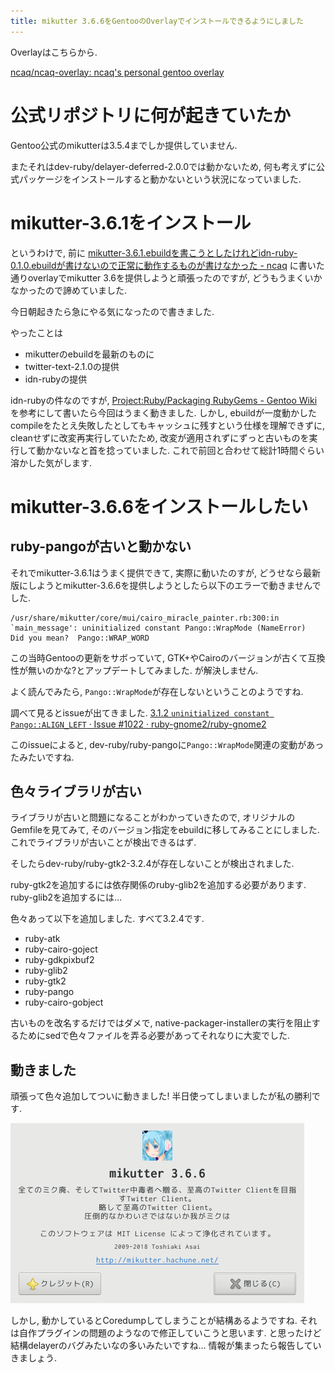 ```yaml
---
title: mikutter 3.6.6をGentooのOverlayでインストールできるようにしました
---
```


Overlayはこちらから.

[ncaq/ncaq-overlay: ncaq's personal gentoo overlay](https://github.com/ncaq/ncaq-overlay)

# 公式リポジトリに何が起きていたか

Gentoo公式のmikutterは3.5.4までしか提供していません.

またそれはdev-ruby/delayer-deferred-2.0.0では動かないため,
何も考えずに公式パッケージをインストールすると動かないという状況になっていました.

# mikutter-3.6.1をインストール

というわけで,
前に
[mikutter-3.6.1.ebuildを書こうとしたけれどidn-ruby-0.1.0.ebuildが書けないので正常に動作するものが書けなかった - ncaq](https://www.ncaq.net/2018/01/29/01/54/11/)
に書いた通りoverlayでmikutter 3.6を提供しようと頑張ったのですが,
どうもうまくいかなかったので諦めていました.

今日朝起きたら急にやる気になったので書きました.

やったことは

* mikutterのebuildを最新のものに
* twitter-text-2.1.0の提供
* idn-rubyの提供

idn-rubyの件なのですが,
[Project:Ruby/Packaging RubyGems - Gentoo Wiki](https://wiki.gentoo.org/wiki/Project:Ruby/Packaging_RubyGems)を参考にして書いたら今回はうまく動きました.
しかし,
ebuildが一度動かしたcompileをたとえ失敗したとしてもキャッシュに残すという仕様を理解できずに,
cleanせずに改変再実行していたため,
改変が適用されずにずっと古いものを実行して動かないなと首を捻っていました.
これで前回と合わせて総計1時間ぐらい溶かした気がします.

# mikutter-3.6.6をインストールしたい

## ruby-pangoが古いと動かない

それでmikutter-3.6.1はうまく提供できて,
実際に動いたのすが,
どうせなら最新版にしようとmikutter-3.6.6を提供しようとしたら以下のエラーで動きませんでした.

~~~text
/usr/share/mikutter/core/mui/cairo_miracle_painter.rb:300:in `main_message': uninitialized constant Pango::WrapMode (NameError)
Did you mean?  Pango::WRAP_WORD
~~~

この当時Gentooの更新をサボっていて,
GTK+やCairoのバージョンが古くて互換性が無いのかな?とアップデートしてみました.
が解決しません.

よく読んでみたら,
`Pango::WrapMode`が存在しないということのようですね.

調べて見るとissueが出てきました.
[3.1.2 `uninitialized constant Pango::ALIGN_LEFT` · Issue #1022 · ruby-gnome2/ruby-gnome2](https://github.com/ruby-gnome2/ruby-gnome2/issues/1022)

このissueによると,
dev-ruby/ruby-pangoに`Pango::WrapMode`関連の変動があったみたいですね.

## 色々ライブラリが古い

ライブラリが古いと問題になることがわかっていきたので,
オリジナルのGemfileを見てみて,
そのバージョン指定をebuildに移してみることにしました.
これでライブラリが古いことが検出できるはず.

そしたらdev-ruby/ruby-gtk2-3.2.4が存在しないことが検出されました.

ruby-gtk2を追加するには依存関係のruby-glib2を追加する必要があります.
ruby-glib2を追加するには…

色々あって以下を追加しました.
すべて3.2.4です.

* ruby-atk
* ruby-cairo-goject
* ruby-gdkpixbuf2
* ruby-glib2
* ruby-gtk2
* ruby-pango
* ruby-cairo-gobject

古いものを改名するだけではダメで,
native-packager-installerの実行を阻止するためにsedで色々ファイルを弄る必要があってそれなりに大変でした.

## 動きました

頑張って色々追加してついに動きました!
半日使ってしまいましたが私の勝利です.

![mikutter 3.6.6](/asset/screenshot-2018-04-22-22-15-28.png)

しかし,
動かしているとCoredumpしてしまうことが結構あるようですね.
それは自作プラグインの問題のようなので修正していこうと思います.
と思ったけど結構delayerのバグみたいなの多いみたいですね…
情報が集まったら報告していきましょう.
